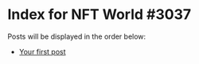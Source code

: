 # Index for NFT World #3037
Posts will be displayed in the order below:

- [Your first post](./001-first.md)


